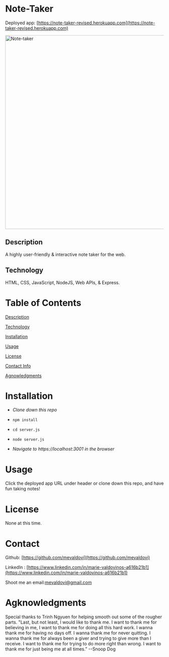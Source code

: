 
# Note-Taker
Deployed app: [https://note-taker-revised.herokuapp.com](https://note-taker-revised.herokuapp.com) 

<img width="614" alt="Note-taker" src="https://user-images.githubusercontent.com/83307023/135525543-b40ddee3-4a3b-40fb-bdea-63767e510472.PNG">


## Description

A highly user-friendly & interactive note taker for the web.

## Technology 
HTML, CSS, JavaScript, NodeJS, Web APIs, & Express.

# Table of Contents
[Description](https://github.com/mevaldovi/Note-Taker#Description)

[Technology](https://github.com/mevaldovi/Note-Taker#Technology)

[Installation](https://github.com/mevaldovi/Note-Taker#Installation)


[Usage](https://github.com/mevaldovi/Note-Taker#Usage)


[License](https://github.com/mevaldovi/Note-Taker#License)


[Contact Info](https://github.com/mevaldovi/Note-Taker#Contact)


[Agnowledgments](https://github.com/mevaldovi/Note-Taker#Agknowledgments)

# Installation


- _Clone down this repo_

- `npm install`

- `cd server.js`

- `node server.js`

- _Navigate to https://localhost:3001 in the browser_

# Usage
Click the deployed app URL under header or clone down this repo, and have fun taking notes!

# License
None at this time.
# Contact
Github: [https://github.com/mevaldovi](https://github.com/mevaldovi)

LinkedIn : [https://www.linkedin.com/in/marie-valdovinos-a616b21b1](https://www.linkedin.com/in/marie-valdovinos-a616b21b1)


Shoot me an email:[mevaldovi@gmail.com](mailto:mevaldovi@gmail.com)
# Agknowledgments
Special thanks to Trinh Ngyuen for helping smooth out some of the rougher parts.
"Last, but not least, I would like to thank me. I want to thank me for believing in me, I want to thank me for doing all this hard work. I wanna thank me for having no days off. I wanna thank me for never quitting. I wanna thank me for always been a giver and trying to give more than I receive. I want to thank me for trying to do more right than wrong. I want to thank me for just being me at all times.” --Snoop Dog




